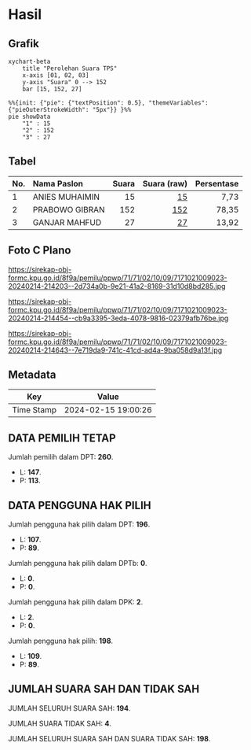 # Hasil

## Grafik

```mermaid
xychart-beta
    title "Perolehan Suara TPS"
    x-axis [01, 02, 03]
    y-axis "Suara" 0 --> 152
    bar [15, 152, 27]
```

```mermaid
%%{init: {"pie": {"textPosition": 0.5}, "themeVariables": {"pieOuterStrokeWidth": "5px"}} }%%
pie showData
    "1" : 15
    "2" : 152
    "3" : 27
```

## Tabel

| No. | Nama Paslon    | Suara | Suara (raw) | Persentase |
|:--- |:-------------- | -----:| -----------:| ----------:|
| 1   | ANIES MUHAIMIN | 15    | [15][p-1]   | 7,73       |
| 2   | PRABOWO GIBRAN | 152   | [152][p-2]  | 78,35      |
| 3   | GANJAR MAHFUD  | 27    | [27][p-3]   | 13,92      |


[p-1]: https://github.com/gigit-pemilu/pemilu-2024-71-sulawesi-utara/blob/main/pilpres/hitung-suara/sub/71-sulawesi-utara/sub/71-kota-manado/sub/02-tuminiting/sub/1009-sumompo/sub/023-tps/sub/paslon-1.txt
[p-2]: https://github.com/gigit-pemilu/pemilu-2024-71-sulawesi-utara/blob/main/pilpres/hitung-suara/sub/71-sulawesi-utara/sub/71-kota-manado/sub/02-tuminiting/sub/1009-sumompo/sub/023-tps/sub/paslon-2.txt
[p-3]: https://github.com/gigit-pemilu/pemilu-2024-71-sulawesi-utara/blob/main/pilpres/hitung-suara/sub/71-sulawesi-utara/sub/71-kota-manado/sub/02-tuminiting/sub/1009-sumompo/sub/023-tps/sub/paslon-3.txt

## Foto C Plano

https://sirekap-obj-formc.kpu.go.id/8f9a/pemilu/ppwp/71/71/02/10/09/7171021009023-20240214-214203--2d734a0b-9e21-41a2-8169-31d10d8bd285.jpg

https://sirekap-obj-formc.kpu.go.id/8f9a/pemilu/ppwp/71/71/02/10/09/7171021009023-20240214-214454--cb9a3395-3eda-4078-9816-02379afb76be.jpg

https://sirekap-obj-formc.kpu.go.id/8f9a/pemilu/ppwp/71/71/02/10/09/7171021009023-20240214-214643--7e719da9-741c-41cd-ad4a-9ba058d9a13f.jpg


## Metadata

| Key        | Value               |
| ---------- | ------------------- |
| Time Stamp | 2024-02-15 19:00:26 |


## DATA PEMILIH TETAP

Jumlah pemilih dalam DPT: **260**.
 * L: **147**.
 * P: **113**.

## DATA PENGGUNA HAK PILIH

Jumlah pengguna hak pilih dalam DPT: **196**.
 * L: **107**.
 * P: **89**.

Jumlah pengguna hak pilih dalam DPTb: **0**.
 * L: **0**.
 * P: **0**.

Jumlah pengguna hak pilih dalam DPK: **2**.
 * L: **2**.
 * P: **0**.

Jumlah pengguna hak pilih: **198**.
 * L: **109**.
 * P: **89**.

## JUMLAH SUARA SAH DAN TIDAK SAH

JUMLAH SELURUH SUARA SAH: **194**.

JUMLAH SUARA TIDAK SAH: **4**.

JUMLAH SELURUH SUARA SAH DAN SUARA TIDAK SAH: **198**.


